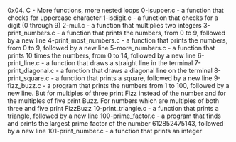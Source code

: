 0x04. C - More functions, more nested loops
0-isupper.c - a function that checks for uppercase character
1-isdigit.c - a function that checks for a digit (0 through 9)
2-mul.c - a function that multiplies two integers
3-print_numbers.c - a function that prints the numbers, from 0 to 9, followed by a new line
4-print_most_numbers.c - a function that prints the numbers, from 0 to 9, followed by a new line
5-more_numbers.c - a function that prints 10 times the numbers, from 0 to 14, followed by a new line
6-print_line.c - a function that draws a straight line in the terminal
7-print_diagonal.c - a function that draws a diagonal line on the terminal
8-print_square.c - a function that prints a square, followed by a new line
9-fizz_buzz.c - a program that prints the numbers from 1 to 100, followed by a new line. But for multiples of three print Fizz instead of the number and for the multiples of five print Buzz. For numbers which are multiples of both three and five print FizzBuzz
10-print_triangle.c - a function that prints a triangle, followed by a new line
100-prime_factor.c - a program that finds and prints the largest prime factor of the number 612852475143, followed by a new line
101-print_number.c - a function that prints an integer
